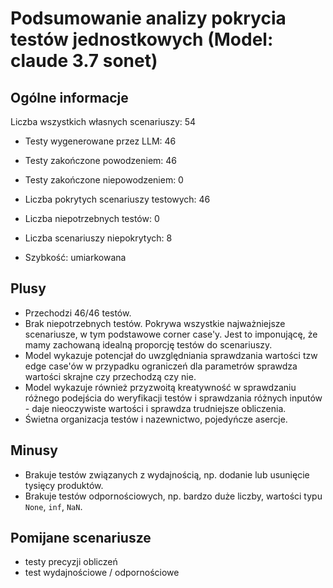 # Podsumowanie analizy pokrycia testów jednostkowych (Model: claude 3.7 sonet)

## Ogólne informacje

Liczba wszystkich własnych scenariuszy: 54

- Testy wygenerowane przez LLM: 46
- Testy zakończone powodzeniem: 46
- Testy zakończone niepowodzeniem: 0


- Liczba pokrytych scenariuszy testowych: 46
- Liczba niepotrzebnych testów: 0
- Liczba scenariuszy niepokrytych: 8
- Szybkość: umiarkowana

## Plusy

- Przechodzi 46/46 testów.
- Brak niepotrzebnych testów. Pokrywa wszystkie najważniejsze scenariusze, w tym podstawowe corner case'y. Jest to imponującę, że mamy zachowaną idealną proporcję testów do scenariuszy.
- Model wykazuje potencjał do uwzględniania sprawdzania wartości tzw edge case'ów w przypadku ograniczeń dla parametrów sprawdza wartości skrajne czy przechodzą czy nie.
- Model wykazuje również przyzwoitą kreatywność w sprawdzaniu różnego podejścia do weryfikacji testów i sprawdzania różnych inputów - daje nieoczywiste wartości i sprawdza trudniejsze obliczenia.
- Świetna organizacja testów i nazewnictwo, pojedyńcze asercje.

## Minusy

- Brakuje testów związanych z wydajnością, np. dodanie lub usunięcie tysięcy produktów.
- Brakuje testów odpornościowych, np. bardzo duże liczby, wartości typu `None`, `inf`, `NaN`.

## Pomijane scenariusze

- testy precyzji obliczeń
- test wydajnościowe / odpornościowe

